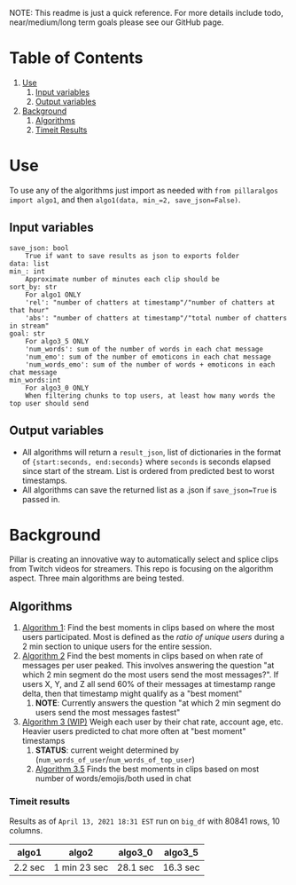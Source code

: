 NOTE: This readme is just a quick reference. For more details include todo, near/medium/long term goals please see our GitHub page.

# Table of Contents
1. [Use](#use)
   1. [Input variables](#input-variables)
   2. [Output variables](#output-variables)
2. [Background](#background)
   1. [Algorithms](#algorithms)
   1. [Timeit Results](#timeit-results)

# Use

To use any of the algorithms just import as needed with `from pillaralgos import algo1`, and then `algo1(data, min_=2, save_json=False)`.

## Input variables

```
save_json: bool
    True if want to save results as json to exports folder
data: list
min_: int
    Approximate number of minutes each clip should be
sort_by: str
    For algo1 ONLY
    'rel': "number of chatters at timestamp"/"number of chatters at that hour"
    'abs': "number of chatters at timestamp"/"total number of chatters in stream"
goal: str
    For algo3_5 ONLY
    'num_words': sum of the number of words in each chat message
    'num_emo': sum of the number of emoticons in each chat message
    'num_words_emo': sum of the number of words + emoticons in each chat message
min_words:int
    For algo3_0 ONLY
    When filtering chunks to top users, at least how many words the top user should send
```

## Output variables

* All algorithms will return a `result_json`, list of dictionaries in the format of `{start:seconds, end:seconds}` where `seconds` is seconds elapsed since start of the stream. List is ordered from predicted best to worst timestamps.
* All algorithms can save the returned list as a .json if `save_json=True` is passed in.

# Background
Pillar is creating an innovative way to automatically select and splice clips from Twitch videos for streamers. This repo is focusing on the algorithm aspect. Three main algorithms are being tested.

## Algorithms

1. [Algorithm 1](https://github.com/pomkos/twitch_chat_analysis/blob/reorganize_repo/algorithm_1.ipynb): Find the best moments in clips based on where the most users participated. Most is defined as the *ratio of unique users* during a 2 min section to unique users for the entire session.
1. [Algorithm 2](https://github.com/pomkos/twitch_chat_analysis/blob/reorganize_repo/algorithm_2.ipynb) Find the best moments in clips based on when rate of messages per user peaked. This involves answering the question "at which 2 min segment do the most users send the most messages?". If users X, Y, and Z all send 60% of their messages at timestamp range delta, then that timestamp might qualify as a "best moment"
   1. __NOTE__: Currently answers the question "at which 2 min segment do users send the most messages fastest"
1. [Algorithm 3 (WIP)](https://github.com/pomkos/twitch_chat_analysis/blob/reorganize_repo/algorithm_3.ipynb) Weigh each user by their chat rate, account age, etc. Heavier users predicted to chat more often at "best moment" timestamps 
   1. __STATUS__: current weight determined by (`num_words_of_user`/`num_words_of_top_user`)
   1. [Algorithm 3.5](https://github.com/pomkos/twitch_chat_analysis/blob/reorganize_repo/algorithm_3.5.ipynb) Finds the best moments in clips based on most number of words/emojis/both used in chat

### Timeit results
Results as of `April 13, 2021 18:31 EST` run on `big_df` with 80841 rows, 10 columns.

| algo1  | algo2        | algo3_0 | algo3_5 |
|--------|--------------|---------|---------|
|2.2 sec | 1 min 23 sec |28.1 sec | 16.3 sec|
